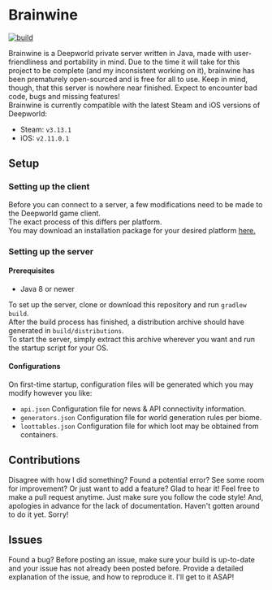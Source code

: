 # Brainwine
[![build](https://github.com/kuroppoi/brainwine/actions/workflows/gradle.yml/badge.svg)](https://github.com/kuroppoi/brainwine/actions)

Brainwine is a Deepworld private server written in Java, made with user-friendliness and portability in mind.
Due to the time it will take for this project to be complete (and my inconsistent working on it), brainwine has been prematurely open-sourced
and is free for all to use. Keep in mind, though, that this server is nowhere near finished. Expect to encounter bad code, bugs and missing features!\
Brainwine is currently compatible with the latest Steam and iOS versions of Deepworld:
- Steam: `v3.13.1`
- iOS: `v2.11.0.1`

## Setup

### Setting up the client

Before you can connect to a server, a few modifications need to be made to the Deepworld game client.\
The exact process of this differs per platform.\
You may download an installation package for your desired platform [here.](https://github.com/kuroppoi/brainwine/releases)

### Setting up the server

#### Prerequisites

- Java 8 or newer

To set up the server, clone or download this repository and run `gradlew build`.\
After the build process has finished, a distribution archive should have generated in `build/distributions`.\
To start the server, simply extract this archive wherever you want and run the startup script for your OS.

#### Configurations

On first-time startup, configuration files will be generated which you may modify however you like:
- `api.json` Configuration file for news & API connectivity information.
- `generators.json` Configuration file for world generation rules per biome.
- `loottables.json` Configuration file for which loot may be obtained from containers.

## Contributions

Disagree with how I did something? Found a potential error? See some room for improvement? Or just want to add a feature?
Glad to hear it! Feel free to make a pull request anytime. Just make sure you follow the code style!
And, apologies in advance for the lack of documentation. Haven't gotten around to do it yet. Sorry!

## Issues

Found a bug? Before posting an issue, make sure your build is up-to-date and your issue has not already been posted before.
Provide a detailed explanation of the issue, and how to reproduce it. I'll get to it ASAP!
